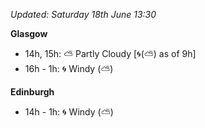 *Updated: Saturday 18th June 13:30*

**Glasgow**

* 14h, 15h: :partly_sunny: Partly Cloudy [:cyclone:(:partly_sunny:) as of 9h]
* 16h - 1h: :cyclone: Windy (:partly_sunny:)

**Edinburgh**

* 14h - 1h: :cyclone: Windy (:partly_sunny:)
